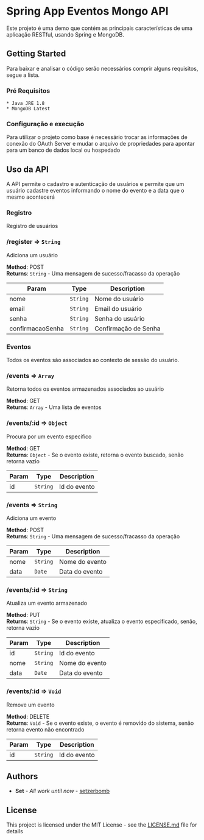 # Spring App Eventos Mongo API

Este projeto é uma demo que contém as principais características de uma aplicação RESTful, usando Spring e MongoDB.

## Getting Started

Para baixar e analisar o código serão necessários comprir alguns requisitos, segue a lista.

### Pré Requisitos

```
* Java JRE 1.8
* MongoDB Latest
```

### Configuração e execução

Para utilizar o projeto como base é necessário trocar as informações de conexão do OAuth Server e mudar o arquivo de propriedades para apontar para um banco de dados local ou hospedado

## Uso da API

A API permite o cadastro e autenticação de usuários e permite que um usuário cadastre eventos informando o nome do evento e a data que o mesmo acontecerá

### Registro

Registro de usuários

### /register ⇒ <code>String</code>

<p> Adiciona um usuário </p>

**Method**: POST </br>
**Returns**: <code>String</code> - Uma mensagem de sucesso/fracasso da operação

| Param             | Type                | Description                                      |
| ------------------| ------------------- | -------------------------------------------------|
| nome              | <code>String</code> | Nome do usuário                                  |
| email             | <code>String</code> | Email do usuário                                 |
| senha             | <code>String</code> | Senha do usuário                                 |
| confirmacaoSenha  | <code>String</code> | Confirmação de Senha                             |

### Eventos

Todos os eventos são associados ao contexto de sessão do usuário.

### /events ⇒ <code>Array</code>

<p> Retorna todos os eventos armazenados associados ao usuário </p>

**Method**: GET </br>
**Returns**: <code>Array</code> - Uma lista de eventos
<a name="module_api../events/_id"></a>

### /events/:id ⇒ <code>Object</code>

<p> Procura por um evento específico </p>

**Method**: GET </br>
**Returns**: <code>Object</code> - Se o evento existe, retorna o evento buscado, senão retorna vazio
<a name="module_api../events"></a>

| Param | Type                | Description                                                  |
| ----- | ------------------- | ------------------------------------------------------------ |
|  id   | <code>String</code> | Id do evento                                                 |

### /events ⇒ <code>String</code>

<p> Adiciona um evento </p>

**Method**: POST </br>
**Returns**: <code>String</code> - Uma mensagem de sucesso/fracasso da operação

| Param | Type                | Description                                                  |
| ----- | ------------------- | ------------------------------------------------------------ |
| nome  | <code>String</code> | Nome do evento                                               |
| data  | <code>Date</code>   | Data do evento                                               |

<a name="module_api../events/_id"></a>

### /events/:id ⇒ <code>String</code>

<p> Atualiza um evento armazenado </p>

**Method**: PUT </br>
**Returns**: <code>String</code> - Se o evento existe, atualiza o evento especificado, senão, retorna vazio

| Param | Type                | Description                                                  |
| ----- | ------------------- | ------------------------------------------------------------ |
|  id   | <code>String</code> | Id do evento                                                 |
| nome  | <code>String</code> | Nome do evento                                               |
| data  | <code>Date</code>   | Data do evento                                               |


<a name="module_api../events/_id"></a>

### /events/:id ⇒ <code>Void</code>

<p> Remove um evento </p>

**Method**: DELETE </br>
**Returns**: <code>Void</code> - Se o evento existe, o evento é removido do sistema, senão retorna evento não encontrado

| Param | Type                | Description                                                  |
| ----- | ------------------- | ------------------------------------------------------------ |
|  id   | <code>String</code> | Id do evento                                                 |

## Authors

* **Set** - *All work until now* - [setzerbomb](https://github.com/setzerbomb)

## License

This project is licensed under the MIT License - see the [LICENSE.md](LICENSE.md) file for details
